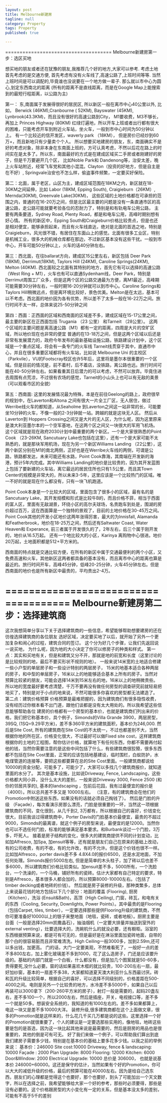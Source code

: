 ```yaml
---
layout: post
title: Melbourne新建房
tagline: null
category: Property
tags: Property
published: true

---
```

=====================================
Melbourne新建房第一步：选区买地 


想买地的朋友或者还在犹豫的朋友,我推荐几个好的地方,大家可以参考. 考虑土地首先考虑的是交通方便, 首先考虑有没有火车线了,高速公路了,上班时间等等. 当然上班时间是可以调配的,毕竟谁也没说要在一个地方做一辈子. 那么就以市中心为圆心,划定东西南北的距离 (所有的距离不是直线距离，而是在Google Map上能搜索到的最短行程距离，以公路为主)

第一： 东,南面属于发展得很好的居民区, 所以新区一般在离市中心40公里以外, 比如， Berwick (46KM),Cranbourne ( 52KM),  Bayswater (45KM),  Lynbrook(43.3KM)，而且没有很好的高速公路到City， M1要收费，M3不够长，再加上 Princes Highway (80KM) 红绿灯遍地，所以开车上班或者出行都有很大的困难，只能考虑开车到附近火车站，坐火车，一般到市中心时间为50分钟以上。 有一个比较近的信开发区，waverly park （18KM）， 但是房价已经炒到60万+，而且新地只有少量卖个个人。 所以想要买地建房的朋友，东，南面确实不是好的考虑对象，除非本身在东南面上班的，方可认真考虑，不然以后花在路上的时间实在是太多了。所以东，南面最好的方式是在建成区域买二手房或者刚建好的房子，但是千万要避开几个区， 比如Noble Park和 Dandenong等，治安太差，晚上火车站附近，经常飞车党和其他小混混。Clayton（投资的好地方，但是自主是在不好）, Springvale治安也不怎么样，偷盗事件频繁，一定要买好保险。

第二：北面，属于老区，山区为主，建成区域范围在18KM之内，新区就在18-30KM之间延伸，比如 Labor (18KM, Epping South), Craigieburn（26KM）, Mernda(30KM), Greenvale Lake(30KM)， 这些区域的土地价格都在可承担的范围之内，普通的在16-20万之间，但是北区最主要的问题是没有一条直通市区的高速公路，走公路可能就要考验各位的忍耐力了，特别是和有轨电车公用公路， 主要有两条要道，Sydney Road, Plenty Road，都是和电车公用，高峰时期别想有好心情。 所有的新区中，Epping South和Craigieburn价格比较贵点，但是也还是相对便宜，能够承担起来，而且有火车线直达，绝对是北面的首选之地，特别是Craigieburn，风光很不错，有居住在东面山上的感觉。北面有很多工业区，特别是机械工业，很多大的机械仓库都在那边，不过新区基本没有这些干扰。一般到市中心，开车可能50分钟以上，火车的话40分钟左右。

第三：西北面，在往ballarat方向，建成区15公里左右，新区包括 Deer Park (18KM), Derrimut(18KM), Taylors Hill (24KM), Caroline Springs(24KM), Melton (40KM). 西北面较之北面有其特别的地方，首先它有可以选择的高速公路 （West Ring + M1），火车也有可以直通Sydenham线，Deer Park，特别是Derrimut周围工厂众多，但是这两个区的公路交通最为方便，离M1最近，高峰期可能需要30分钟左右，一般时期16-20分钟就可以到市中心。Caroline Springs和Taylors Hill稍微远点，但是离环境比较好，景色优美。Melton是在太远，基本可以不考虑。西北面的地价因为各有优势，所以差不了太多一般在16-22万之间。旅行时间不太一样，总体来说25-50分钟之间

第四：西面：正西面的区域和西南面的区域差不多，建成区域在15-17公里之间，最主要的新区在正西面包括 Trugania （23 公里） 和Tarneit （28公里）。 这两个区域的主要问题是离高速公路（M1）都有一定的距离，四周是大片的空旷区域，所以地价现在也非常的便宜 普通的在13-18万之间，但是这两个区域以后还是非常有发展潜力的，政府今年发布的最新基础设施公路，铁路建设计划中，这个区域是一个重点区域，将会有一条专门的火车线 Tarneit线贯穿于其中，直通市中心，并且在很多重要区域都将有火车站，比如说 Melbourne Uni 的主校区 （Parkvile），VU的Footscray校区也许5年后，这里将是墨尔本很重要的一个区域。但是目前的情况是，前不着村，后不着店，没铁路，离公路也远。旅行时间可能在40-50分钟左右。如果看重其日后潜力的可以考虑，不然可以放弃。毕竟住进去周围有点荒凉，不过很有农场的感觉，Tarneit的小山头上也可以有无敌的美景（可以观看市区的全貌）

第五：西南面: 这里的发展情况最为特殊，本是在前往Geelong的路上，政府很早的规划中，在Laverton和Altona 之间有很大一片全工厂区，无人居住，做过Werribe线火车的都知道，从Seaholme 到Laverton之间这一站非常的长，可能要坐10分钟的火车，不像一般的2-3分钟就一站。跨越的就是这块无人区。 然后从Laverton到 Hoppers Crossing之间又是大片的无人区，为什么呢，因为这里原来是澳大利亚墨尔本的一个空军基地，在这两个区之间又一块很大的军用飞机场。 这个区域就是现在政府2030计划中最重要的两个新区。一个是大家很熟悉的Point Cook （23-26KM, Sancutuary Lake也包括在这里），还有一个是大家可能不太熟悉的，就是那块军用机场，现在为另一个新区Williams Landing （22公里），这两个新区分别在M1的南北两侧，正好也是在Werribe火车线的两侧，可谓是公路，铁路都发达，未来可能还有水路，Point Cook靠海，其南端在开发新的海港，预计5年内完成。其中Williams Landing的地价是比较贵的，因为其开发蓝图上包括了要新建的火车站，离它最远的居民住所也只有1.5公里，而且其Town Center的规模是非常大的，所以未来3-5年，这里应该是一个比较热门的区域。唯一不好的就是现在什么都没有，只有一块飞机跑道。

Point Cook本身是一个比较大的区域，里面包含了很多小的区域，最有名的是Sancutuary Lake，其开发规模和形式是比较牛B的，而且价格不菲，相当于西面的富人区，里面有无敌湖景，环绕小区的高尔夫球场，名贵跑车到处是，围湖的房价超过百万，这在西面算是一个独特的景观了，目前的土地价格在30-45万之间。Point Cook其他的开发小区地价这两年涨得厉害，最大的为Innisfall, Alamanda和Featherbrook，地价在18-25万之间，然后还有Saltwater Coast, Water Heaven和  Experance, 前三者属于开发很久的了，2年左右，后三个属于刚开发的，地价从16.5万起。 还有一个地比较大的小区，Karinya 离购物中心很进。地价20万起，土地面积都是512+平方米的。

西南面的特点就是交通比较方便，在所有的新区中属于交通最便利的两个小区，又免费高速和火车，其他新区这两者都具备的基本没有，而且离市中心的距离也算是最近的。旅行时间开车，高峰45分钟，低峰20-25分钟，火车45分钟左右。但是西南面的地价也是所有新区中最贵的，平均贵出2-4万。


=====================================
Melbourne新建房第二步：选择建筑商
=====================================

这次我想简单分享以下关于选择建筑商的一些信息，希望能够帮助想要建房的还在彷徨选择建筑商的各位朋友
选好区域，决定要买地了以后，就开始了另外一个更加复杂和闹心的过程，建筑合同的签订。 这个分为好几个步骤，让我们先返回说一说买地， 为什么呢，因为地的大小决定了你可以修房子的种类和样式。
第一点：其实和买地有关，但是和建筑又分不开，那就是地的前宽和长度（这里讨论的是比较规则的地，最后不要买形状不规则的地）。 一般来说14米宽的土地适合修建一些小户型的单层房子和一些设计特别的两层房子， 15米的地基本适合各种两层的房子，和中型的单层房子，16米以上的地能够适合基本上所有的房子。当然对预算比较紧的朋友，可能会选择14米到15米左右的地，16米以上的地稍微贵些。所以地的宽度最好要考虑清楚，千万不要再没有做任何房型的调查研究前就轻易把地买了，特别是对于小点的地来说，不然可能很多你喜欢的房型都无法建造了。
第二点：建筑价格预算
价格预算是最难把握的，因为建筑商们有很多隐性收费，没有经历过你根本看不出门道，跟他们谈都是没有太大用处的。所以我希望这些信息能够帮助各位
建房的价格都有一个房型的基本价，也就是建筑商们列出来的价格，我们把它称基本价，具个例子，Simonds的Villa Grande 3900，两层房型，39SQ, (1SQ=9.29平方米)，差不多360平方米的建筑面积，基本价为246,000.
然后是Site Cost, 所有的建筑商在Site Cost的不太统一，不过也都差别不大，当然根据你地的所在区，价格变化很大，不过最好可以做Fixed site cost，这样建筑商根据你的土地的工程图，帮你估计价格，就算地下有任何东西，你都不需要再付起他的钱，当然你需要注意的是这些中间包括了什么，有些建筑商很狡猾，很多东西都不包括在Site Cost里面，正常的应该包括地基建设，临时围栏，白蚁防护，水电煤管道的连接等，要把这些都要算在总的Site Cost里面。一般建筑商都说给10000的资金分配，可能多了，可能少了，大家可以多找几个建筑商报价，就知道里面的水分了。
其次是基本设施，比如说Driveway, Fence, Landscaping，这些价格都大同小异，没什么太大的差别，一般来说Driveway 3000, Fence 2500 (和你的邻居共享的), 基本的landscaping ，包前后花园，我有过最便宜的报价是（4000）。所以总共差不多又是 10000左右。 （注意，有的建筑商会在他们的Promotion中附送这些东西，如果没有的话就必须自己掏钱了）。
然后是门脸的升级 （Façade），每次看演示房那么漂亮，门脸是很重要的一环，当然这一项根据建筑商的不同，变化很到，从几千到2, 3万都有，所以根据自己的喜好，价钱变化很大，目前我谈过得建筑商中，Porter Davis的门脸基本价最便宜，最贵的不超过9000，Simonds的最离谱，就这个例子的房型来说，最便宜的是12000。当然你也可以不选任何门脸，标准的能够满足基本要求。和Burbank谈过一个门脸，3万多，吓死人。
接着是房子结构的变化，很多大的建筑商提供不同的计划变动，比如加Alfresco, 加Spa, 加ensuit等等，还有就是朋友们自己在原来的基础上改动，有的公司收费，有的不收，有的允许改，有的不允许。但是这个价钱也很不一样。比如加Alfresco，porter davis差不多 4.8X4.0的报价6500，还是水泥地面，不加任何处理。Simonds报价5000左右, 但是是简单的木头柱子，加了砖以后也差不多6000，所以建筑商们价格比较类似。加ensuit差不多，5000所有，一个洗脸台，一个洗澡的，一个马桶，铺好所有的瓷砖。估计大家都有自己特定的要求，特别是Alfresco，基本很多人都会加的，所以预算8000-10000左右。（包括了timber decking或者地砖的价钱）。
然后就是房子装修的升级，那种类繁多，总体上来说最花钱的地方包括以下几个部分：地面的覆盖 (Flooring), 厨房 （Kitchen），洗浴 (Ensuit&amp;Bath)，高顶（High Ceiling), 门窗，砖瓦，和电有关的东西（Cooling, Security, Downlights, Power Points）。其中最贵的是Flooring （包括Carpet, tiles, timber），一定要选择那些提供Flooring升级的建筑商，不然你可要准备好10000以上的银子来整地面（地毯，瓷砖，或者地板）。厨房主要是台面（一般是选择20mm凯撒晶石），抽油烟机（一定要大排量并抽送到室外的 external venting），灶要选择大的，洗碗机什么的就没必要，还有橱柜。浴室的东西根据预算来说，都是可有可无的，但是最好是在淋浴里面加瓷砖地面，自带的那个白的很容易脏而且非常难清洗。High Ceiling一般3000多，加到2.59m,还可以多出钱，加更高。 门的话，大门一定要美观，不然难看死了，一般好一点的差不多800左右，加上雾化玻璃差不多到1000，花了这么造房子，门还是应该要升级的。基础的内部门就是一个白板，什么都没有，但是加几个图案就是50-60多，贵得要死,没什么必要。窗的话如果喜欢木框的就比较贵，100-200左右一扇，最好加纱窗，基本的一扇差不多38，大家都知道夏天澳大利亚什么东西最讨厌。砖和瓦的升级比较简单，根据自己的喜好，可以选择不同级别的，价格差距在500-4000之间。电则是另外一个比较贵的地方，水冷差不多5000千，如果自己以后再装可以3000拿下（200-260平方米的房子），射灯一般是需要的，起码20盏左右，差不多100一个，所以2000左右，然后是插座，开关，电视接口等，差不多一个就是50多。想装安全系统的，我知道的有1000左右的。差不多如果都算上，电这一块又是差不多10000大洋。
装修升级,很多建筑商都在这个上面做文章，很多的Promotion就是这样来的，什么花几千买几万都是说的这些。这里选择一个好的Promotion就很重要了，个人的建议是一定要选那些实用的，像地毯，地砖这些要是包的是首选，因为这一块比起其他来说是最需要的，然后是厨房的用品也是很重要的，其他的倒是可有可无。
好了我们来做一个例子，可以帮助我们算出到底我们建房子需要多少钱，特别是在基本价的基础上要多花多少钱。以我之前的举例来说：
基本价：246000
Site cost:10000
Driveway, fence & landscaping: 10000
Façade : 2000
Plan Upgrade: 8000
Flooring: 12000
Kitchen: 6000
Door&Window: 2000
Electrical Upgrade: 10000
总价是 306000， 也就是说基本价 246000+60000。这还是保守的估计，当然如果有个好的Promotion，你可以大大的减低升级的价格，最后的预算可能在40000左右。因为是给自己选东西，朋友们的心理都是觉得这个也要好，那个也要好，到头了可能加出一个天文数字，所以在选择之前，我希望能够给大家一个好的参考，那些时必须要得，那些是没有必要的。这个价格跟房型的大小变化有一定的关系，但是基本没太多的差别，可能有不高于5千的差别